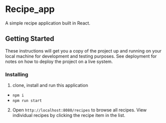 # Recipe_app

A simple recipe application built in React.

## Getting Started

These instructions will get you a copy of the project up and running on your local machine for development and testing purposes. See deployment for notes on how to deploy the project on a live system.

### Installing

1. clone, install and run this application

- `npm i`
- `npm run start`

2. Open `http://localhost:8080/recipes` to browse all recipes. View individual recipes by clicking the recipe item in the list.